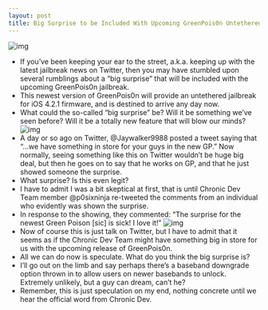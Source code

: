 ```yaml
---
layout: post
title: Big Surprise to be Included With Upcoming GreenPois0n Untethered Jailbreak?
---
```

![img](http://media.idownloadblog.com/wp-content/uploads/2011/01/GreenPosi0n-JayWalker-Something-In-Store.png)
* If you’ve been keeping your ear to the street, a.k.a. keeping up with the latest jailbreak news on Twitter, then you may have stumbled upon several rumblings about a “big surprise” that will be included with the upcoming GreenPois0n jailbreak.
* This newest version of GreenPois0n will provide an untethered jailbreak for iOS 4.2.1 firmware, and is destined to arrive any day now.
* What could the so-called “big surprise” be? Will it be something we’ve seen before? Will it be a totally new feature that will blow our minds?
![img](http://media.idownloadblog.com/wp-content/uploads/2011/01/GreenPosi0n-JayWalker-I-Work-on-GP.png)
* A day or so ago on Twitter, @Jaywalker9988 posted a tweet saying that “…we have something in store for your guys in the new GP.” Now normally, seeing something like this on Twitter wouldn’t be huge big deal, but then he goes on to say that he works on GP, and that he just showed someone the surprise.
* What surprise? Is this even legit?
* I have to admit I was a bit skeptical at first, that is until Chronic Dev Team member @p0sixninja re-tweeted the comments from an individual who evidently was shown the surprise.
* In response to the showing, they commented: “The surprise for the newest Green Poison [sic] is sick! I love it!”
![img](http://media.idownloadblog.com/wp-content/uploads/2011/01/GreenPoison-p0sixninja-RT.png)
* Now of course this is just talk on Twitter, but I have to admit that it seems as if the Chronic Dev Team might have something big in store for us with the upcoming release of GreenPois0n.
* All we can do now is speculate. What do you think the big surprise is?
* I’ll go out on the limb and say perhaps there’s a baseband downgrade option thrown in to allow users on newer basebands to unlock. Extremely unlikely, but a guy can dream, can’t he?
* Remember, this is just speculation on my end, nothing concrete until we hear the official word from Chronic Dev.

